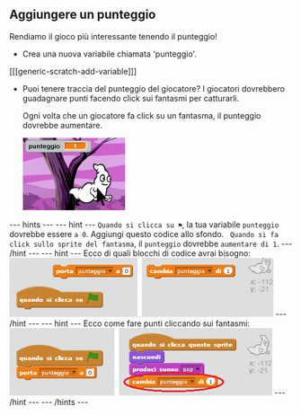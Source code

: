 ## Aggiungere un punteggio

Rendiamo il gioco più interessante tenendo il punteggio!

+ Crea una nuova variabile chiamata 'punteggio'.

[[[generic-scratch-add-variable]]]

+ Puoi tenere traccia del punteggio del giocatore? I giocatori dovrebbero guadagnare punti facendo click sui fantasmi per catturarli.
    
    Ogni volta che un giocatore fa click su un fantasma, il punteggio dovrebbe aumentare.
    
    ![Aumentare il punteggio](images/ghost-score-test.png)

\--- hints \--- \--- hint \--- `Quando si clicca su ⚑`, la tua variabile `punteggio` dovrebbe essere `a 0`. Aggiungi questo codice allo sfondo. ` Quando si fa click sullo sprite del fantasma`, il `punteggio` dovrebbe `aumentare di 1`. \--- /hint \--- \--- hint \--- Ecco di quali blocchi di codice avrai bisogno: ![screenshot](images/ghost-score-blocks.png) \--- /hint \--- \--- hint \--- Ecco come fare punti cliccando sui fantasmi: ![screenshot](images/ghost-score-code.png) \--- /hint \--- \--- /hints \---